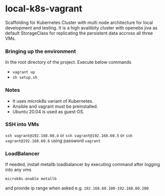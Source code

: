# local-k8s-vagrant
Scaffolding for Kubernetes Cluster with multi node architecture for local development and testing. It is a high availibity cluster with openebs jiva as default StorageClass for replicating the persistent data accross all three VMs.

### Bringing up the environment
In the root directory of the project. Execute below commands
- ```vagrant up```
- ```sh setup.sh```

### Notes

- It uses microk8s variant of Kubernetes.
- Ansible and vagrant must be preinstalled.
- Ubuntu 20.04 is used as guest OS.

### SSH into VMs

```ssh vagrant@192.168.60.4``` or ```ssh vagrant@192.168.60.5``` or ```ssh vagrant@192.168.60.6``` using password ```vagrant```

### LoadBalancer

If needed, install metallb loadbalancer by executing command after logging into any vms

```microk8s.enable metallb```

and provide ip range when asked e.g. ```192.168.60.100-192.168.60.200```
